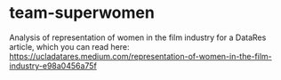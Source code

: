 # team-superwomen
Analysis of representation of women in the film industry for a DataRes article, which you can read here: https://ucladatares.medium.com/representation-of-women-in-the-film-industry-e98a0456a75f
